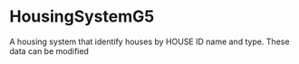 # HousingSystemG5
 A housing system that identify houses by HOUSE ID name and type. These data can be modified
